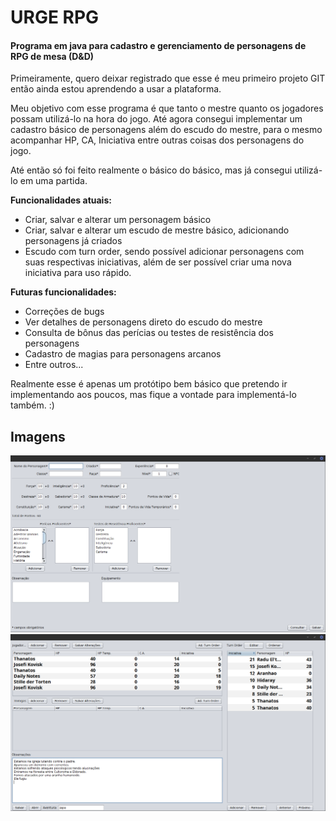 # URGE RPG
#### Programa em java para cadastro e gerenciamento de personagens de RPG de mesa (D&D) 

Primeiramente, quero deixar registrado que esse é meu primeiro projeto GIT então ainda estou aprendendo a usar a plataforma.

Meu objetivo com esse programa é que tanto o mestre quanto os jogadores possam utilizá-lo na hora do jogo.
Até agora consegui implementar um cadastro básico de personagens além do escudo do mestre, para o mesmo 
acompanhar HP, CA, Iniciativa entre outras coisas dos personagens do jogo. 

Até então só foi feito realmente o básico do básico, mas já consegui utilizá-lo em uma partida.

**Funcionalidades atuais:**
- Criar, salvar e alterar um personagem básico
- Criar, salvar e alterar um escudo de mestre básico, adicionando personagens já criados
- Escudo com turn order, sendo possível adicionar personagens com suas respectivas iniciativas, além 
de ser possível criar uma nova iniciativa para uso rápido.

**Futuras funcionalidades:**
- Correções de bugs
- Ver detalhes de personagens direto do escudo do mestre
- Consulta de bônus das perícias ou testes de resistência dos personagens
- Cadastro de magias para personagens arcanos
- Entre outros...

Realmente esse é apenas um protótipo bem básico que pretendo ir implementando aos poucos, mas fique a vontade
para implementá-lo também. :) 

## Imagens
![Criando personagem](/images/criar_personagem.png)
![Escudo do mestre](/images/escudo.png)
